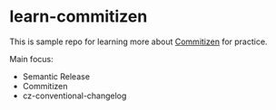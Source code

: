 # learn-commitizen
This is sample repo for learning more about [Commitizen](https://commitizen.github.io/cz-cli/) for practice.

Main focus:
- Semantic Release
- Commitizen
- cz-conventional-changelog
